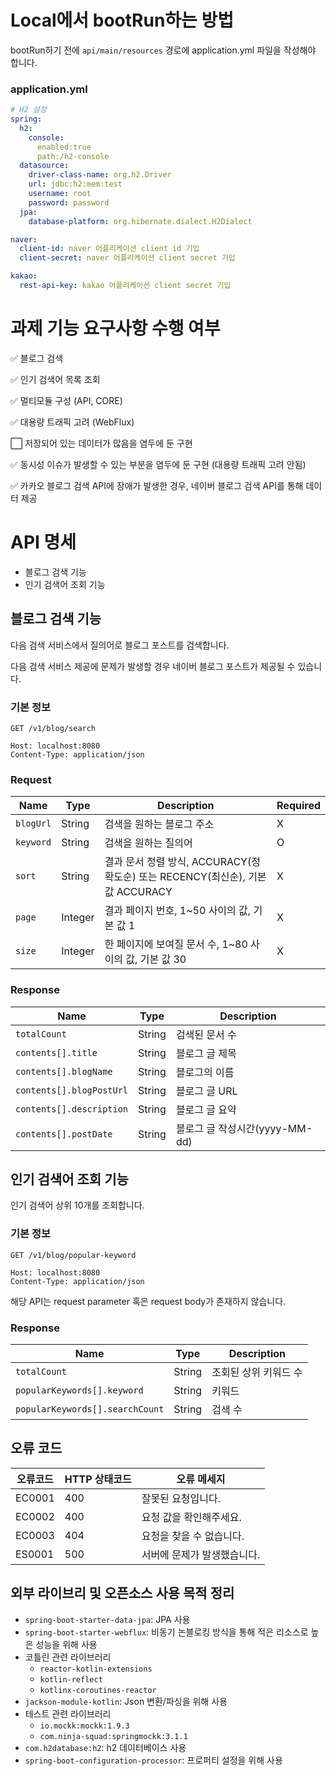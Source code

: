 # Local에서 bootRun하는 방법
bootRun하기 전에 `api/main/resources` 경로에 application.yml 파일을 작성해야 합니다.
### application.yml
```yaml
# H2 설정
spring:
  h2:
    console:
      enabled:true
      path:/h2-console
  datasource:
    driver-class-name: org.h2.Driver
    url: jdbc:h2:mem:test
    username: root
    password: password
  jpa:
    database-platform: org.hibernate.dialect.H2Dialect

naver:
  client-id: naver 어플리케이션 client id 기입
  client-secret: naver 어플리케이션 client secret 기입

kakao:
  rest-api-key: kakao 어플리케이션 client secret 기입
```

# 과제 기능 요구사항 수행 여부
✅ 블로그 검색

✅ 인기 검색어 목록 조회

✅ 멀티모듈 구성 (API, CORE)

✅ 대용량 트래픽 고려 (WebFlux)

⬜️ 저장되어 있는 데이터가 많음을 염두에 둔 구현

✅ 동시성 이슈가 발생할 수 있는 부분을 염두에 둔 구현 (대용량 트래픽 고려 안됨)

✅ 카카오 블로그 검색 API에 장애가 발생한 경우, 네이버 블로그 검색 API를 통해 데이터 제공

# API 명세

- 블로그 검색 기능
- 인기 검색어 조회 기능

## 블로그 검색 기능
다음 검색 서비스에서 질의어로 블로그 포스트를 검색합니다.

다음 검색 서비스 제공에 문제가 발생할 경우 네이버 블로그 포스트가 제공될 수 있습니다.

### 기본 정보
```
GET /v1/blog/search

Host: localhost:8080
Content-Type: application/json

```

### Request
| Name | Type | Description | Required |
|---|---|---|---|
| `blogUrl`  |  String |  검색을 원하는 블로그 주소 | X |
|  `keyword` |  String | 검색을 원하는 질의어  | O |
|  `sort` |  String |  결과 문서 정렬 방식, ACCURACY(정확도순) 또는 RECENCY(최신순), 기본 값 ACCURACY | X |
|  `page` |  Integer |  결과 페이지 번호, 1~50 사이의 값, 기본 값 1 | X |
|  `size` | Integer  |  한 페이지에 보여질 문서 수, 1~80 사이의 값, 기본 값 30 | X |


### Response

| Name | Type | Description |
|---|---|---|
| `totalCount`  |  String |  검색된 문서 수 |
|  `contents[].title` |  String | 블로그 글 제목  |
|  `contents[].blogName` |  String | 블로그의 이름 |
|  `contents[].blogPostUrl` |  String | 블로그 글 URL |
|  `contents[].description` | String  | 블로그 글 요약 |
|  `contents[].postDate` | String  | 블로그 글 작성시간(yyyy-MM-dd) |

## 인기 검색어 조회 기능

인기 검색어 상위 10개를 조회합니다.

### 기본 정보
```
GET /v1/blog/popular-keyword

Host: localhost:8080
Content-Type: application/json

```

해당 API는 request parameter 혹은 request body가 존재하지 않습니다.

### Response

| Name | Type | Description |
|---|---|---|
| `totalCount`  |  String |  조회된 상위 키워드 수 |
|  `popularKeywords[].keyword` |  String | 키워드  |
|  `popularKeywords[].searchCount` |  String | 검색 수 |


## 오류 코드
| 오류코드 | HTTP 상태코드  | 오류 메세지  |
|---|---|---|
| EC0001  |  400 |  잘못된 요청입니다. |
| EC0002  |  400 |  요청 값을 확인해주세요. |
| EC0003  |  404 |  요청을 찾을 수 없습니다. |
| ES0001  |  500 |  서버에 문제가 발생했습니다. |


## 외부 라이브리 및 오픈소스 사용 목적 정리
- `spring-boot-starter-data-jpa`: JPA 사용
- `spring-boot-starter-webflux`: 비동기 논블로킹 방식을 통해 적은 리소스로 높은 성능을 위해 사용
- 코틀린 관련 라이브러리
    - `reactor-kotlin-extensions`
    - `kotlin-reflect`
    - `kotlinx-coroutines-reactor`
- `jackson-module-kotlin`: Json 변환/파싱을 위해 사용
- 테스트 관련 라이브러리
    - `io.mockk:mockk:1.9.3`
    - `com.ninja-squad:springmockk:3.1.1`
- `com.h2database:h2`: h2 데이터베이스 사용
- `spring-boot-configuration-processor`: 프로퍼티 설정을 위해 사용
